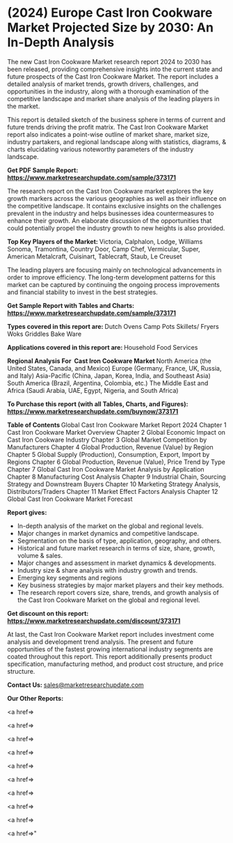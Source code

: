 # (2024) Europe Cast Iron Cookware Market Projected Size by 2030: An In-Depth Analysis

The new Cast Iron Cookware Market research report 2024 to 2030 has been released, providing comprehensive insights into the current state and future prospects of the Cast Iron Cookware Market. The report includes a detailed analysis of market trends, growth drivers, challenges, and opportunities in the industry, along with a thorough examination of the competitive landscape and market share analysis of the leading players in the market.

This report is detailed sketch of the business sphere in terms of current and future trends driving the profit matrix. The Cast Iron Cookware Market report also indicates a point-wise outline of market share, market size, industry partakers, and regional landscape along with statistics, diagrams, &amp; charts elucidating various noteworthy parameters of the industry landscape.

<strong><b>Get PDF Sample Report: <a href=https://www.marketresearchupdate.com/sample/373171>https://www.marketresearchupdate.com/sample/373171</a></b></strong>

The research report on the Cast Iron Cookware market explores the key growth markers across the various geographies as well as their influence on the competitive landscape. It contains exclusive insights on the challenges prevalent in the industry and helps businesses idea countermeasures to enhance their growth. An elaborate discussion of the opportunities that could potentially propel the industry growth to new heights is also provided.

<strong><b>Top Key Players of the Market:
</b></strong>Victoria, Calphalon, Lodge, Williams Sonoma, Tramontina, Country Door, Camp Chef, Vermicular, Super, American Metalcraft, Cuisinart, Tablecraft, Staub, Le Creuset<strong><b>
</b></strong>

The leading players are focusing mainly on technological advancements in order to improve efficiency. The long-term development patterns for this market can be captured by continuing the ongoing process improvements and financial stability to invest in the best strategies.

<strong><b>Get Sample Report with Tables and Charts: <a href=https://www.marketresearchupdate.com/sample/373171>https://www.marketresearchupdate.com/sample/373171</a></b></strong>

<strong><b>Types covered in this report are:
</b></strong>Dutch Ovens
Camp Pots
Skillets/ Fryers
Woks
Griddles
Bake Ware<strong><b>
</b></strong>

<strong><b>Applications covered in this report are:
</b></strong>Household
Food Services<strong><b>
</b></strong>

<strong><b>Regional Analysis For  Cast Iron Cookware Market</b></strong><strong><b>
</b></strong>North America (the United States, Canada, and Mexico)
Europe (Germany, France, UK, Russia, and Italy)
Asia-Pacific (China, Japan, Korea, India, and Southeast Asia)
South America (Brazil, Argentina, Colombia, etc.)
The Middle East and Africa (Saudi Arabia, UAE, Egypt, Nigeria, and South Africa)

<strong><b>To Purchase this report (with all Tables, Charts, and Figures): <a href=https://www.marketresearchupdate.com/buynow/373171>https://www.marketresearchupdate.com/buynow/373171</a></b></strong>

<strong><b>Table of Contents</b></strong><strong><b>
</b></strong>Global Cast Iron Cookware Market Report 2024
Chapter 1 Cast Iron Cookware Market Overview
Chapter 2 Global Economic Impact on Cast Iron Cookware Industry
Chapter 3 Global Market Competition by Manufacturers
Chapter 4 Global Production, Revenue (Value) by Region
Chapter 5 Global Supply (Production), Consumption, Export, Import by Regions
Chapter 6 Global Production, Revenue (Value), Price Trend by Type
Chapter 7 Global Cast Iron Cookware Market Analysis by Application
Chapter 8 Manufacturing Cost Analysis
Chapter 9 Industrial Chain, Sourcing Strategy and Downstream Buyers
Chapter 10 Marketing Strategy Analysis, Distributors/Traders
Chapter 11 Market Effect Factors Analysis
Chapter 12 Global Cast Iron Cookware Market Forecast

<strong><b>Report gives:</b></strong>

- In-depth analysis of the market on the global and regional levels.
- Major changes in market dynamics and competitive landscape.
- Segmentation on the basis of type, application, geography, and others.
- Historical and future market research in terms of size, share, growth, volume &amp; sales.
- Major changes and assessment in market dynamics &amp; developments.
- Industry size &amp; share analysis with industry growth and trends.
- Emerging key segments and regions
- Key business strategies by major market players and their key methods.
- The research report covers size, share, trends, and growth analysis of the Cast Iron Cookware Market on the global and regional level.

<strong><b>Get discount on this report: <a href=https://www.marketresearchupdate.com/discount/373171>https://www.marketresearchupdate.com/discount/373171</a></b></strong>

At last, the Cast Iron Cookware Market report includes investment come analysis and development trend analysis. The present and future opportunities of the fastest growing international industry segments are coated throughout this report. This report additionally presents product specification, manufacturing method, and product cost structure, and price structure.

<strong><b>Contact Us:
</b></strong>sales@marketresearchupdate.com

<strong>Our Other Reports:</strong>

<a href=></a>

<a href=></a>

<a href=></a>

<a href=></a>

<a href=></a>

<a href=></a>

<a href=></a>

<a href=></a>

<a href=></a>

<a href=></a>"
